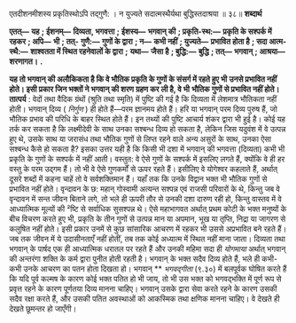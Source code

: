  

एतदीशनमीशस्य प्रकृतिस्थोऽपि तद्गुणै: । न युज्यते सदात्मस्थैर्यथा बुद्धिस्तदाश्रया ॥ ३८॥ **शब्दार्थ** 

**एतत्—** **यह** **; ईशनम्—** **दिव्यता, भगवत्ता** **; ईशस्य—** **भगवान् की** **; प्रकृति-स्थ:—** **प्रकृति के सश्पर्क में रहकर** **; अपि—** **भी** **; तत्-** **गुणै:—** **गुणों के द्वारा** **; न—** **कभी नहीं** **; युज्यते—** **प्रभावित होता है** **; सदा आत्म-स्थै:—** **शाश्वतता में स्थित रहनेवालों के द्वारा** **;** **यथा—** **जैसा है** **; बुद्धि:—** **बुद्धि** **; तत्—** **भगवान्** **; आश्रया—** **शरणागत।** **.** 

**यह तो भगवान् की अलौकिकता है कि वे भौतिक प्रकृति के गुणों के संसर्ग में रहते हुए भी** **उनसे प्रभावित नहीं होते। इसी प्रकार जिन भक्तों ने भगवान् की शरण ग्रहण कर ली है, वे भी** **भौतिक गुणों से प्रभावित नहीं होते।** **तात्पर्य** : वेदों तथा वैदिक ग्रंथों (श्रुति तथा स्मृति) में पुष्टि की गई है कि दिव्यता में लेशमात्र भौतिकता नहीं होती। भगवान् दिव्य ( *निर्गुण* ) ही होते हैं—परम ज्ञानमय होते हैं। हरि या भगवान् परम दिव्य पुरुष हैं, जो भौतिक प्रभाव की परिधि के बाहर स्थित होते हैं। इन तथ्यों की पुष्टि आचार्य शंकर द्वारा भी हुई है। कोई यह तर्क कर सकता है कि लक्ष्मीदेवी के साथ उनका सश्बन्ध दिव्य हो सकता है, लेकिन जिस यदुवंश में वे उत्पन्न हुए थे, उसके साथ या जरासंध तथा भौतिक गुणों से लिप्त रहने वाले अन्य असुरों के साथ, उनका ऐसा सश्बन्ध कैसे हो सकता है? इसका उत्तर यही है कि किसी भी दशा में भगवान् की भगवत्ता (दिव्यता) कभी भी प्रकृति के गुणों के सश्पर्क में नहीं आती। वस्तुत: वे ऐसे गुणों के सश्पर्क में इसलिए लगते हैं, क्योंकि वे ही हर वस्तु के परम उद्गम हैं। तो भी वे ऐसे गुणकर्मों से ऊपर रहते हैं। इसीलिए वे योगेश्वर कहलाते हैं, अर्थात् दूसरे शब्दों में कहना चाहें तो वे सर्वशक्तिमान हैं। यहाँ तक कि उनके विद्वान भक्त भी भौतिक गुणों से प्रभावित नहीं होते। वृन्दावन के छ: महान् गोस्वामी अत्यन्त सश्पन्न एवं राजसी परिवारों के थे, किन्तु जब वे वृन्दावन में सन्त जीवन बिताने लगे, तो भले ही ऊपरी तौर से उनकी दशा दारुण रही हो, किन्तु वास्तव में वे आध्यात्मिक मूल्यों की ²ष्टि से सर्वाधिक सुसश्पन्न थे। ऐसे महाभागवत अर्थात् प्रथम कोटी के भक्त मनुष्यों के बीच विचरण करते हुए भी, प्रकृति के तीन गुणों से उत्पन्न मान या अपमान, भूख या तृप्ति, निद्रा या जागरण से कलुषित नहीं होते। इसी प्रकार उनमें से कुछ सांसारिक आचरण में रहकर भी उससे अप्रभावित बने रहते हैं। जब तक जीवन में ये उदासीनताएँ नहीं होतीं, तब तक कोई अध्यात्म में स्थित नहीं माना जाता। दिव्यता तथा भगवान् के पार्षद एक ही आध्यात्मिक धरातल पर रहते हैं और उनकी महिमा सदा ही *योगमाया* अर्थात् भगवान् की अन्तरंगा शक्ति के कर्म द्वारा पुनीत होती रहती है। भगवान् के भक्त सदैव दिव्य होते हैं, भले ही कभी-कभी उनके आचरण का पतन होता दिखता हो। भगवान् ** *भगवद्गीता* (९.३०) में बलपूर्वक घोषित करते हैं कि यदि पूर्व कल्मष के कारण कोई भक्त पतित हो भी जाय, तो भी उस भक्त को भगवद्भक्ति में पूर्ण रूप से प्रवृत्त रहने के कारण पूर्णतया दिव्य मानना चाहिए। भगवान् उसके द्वारा सेवा करते रहने के कारण उसकी सदैव रक्षा करते हैं, और उसकी पतित अवस्थाओं को आकस्मिक तथा क्षणिक मानना चाहिए। वे देखते ही देखते छूमन्तर हो जाएँगी। 